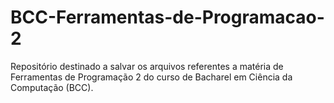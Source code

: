 # BCC-Ferramentas-de-Programacao-2
Repositório destinado a salvar os arquivos referentes a matéria de Ferramentas de Programação 2 do curso de Bacharel em Ciência da Computação (BCC).
